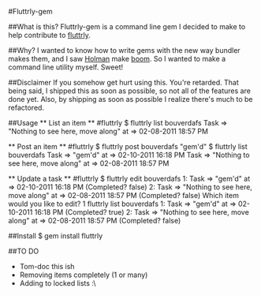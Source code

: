 #Fluttrly-gem

##What is this?
Fluttrly-gem is a command line gem I decided to make to help contribute to
[fluttrly](http://github.com/excid3/fluttrly).


##Why?
I wanted to know how to write gems with the new way bundler makes them, and I saw
[Holman](http://github.com/holman) make [boom](http://github.com/holman/boom). So I wanted to make a
command line utility myself. Sweet!


##Disclaimer
If you somehow get hurt using this. You're retarded. That being said, I shipped this as soon as possible,
so not all of the features are done yet. Also, by shipping as soon as possible I realize there's much
to be refactored.


##Usage
** List an item **
    #fluttrly <command> <list>
    $ fluttrly list bouverdafs
    Task => "Nothing to see here, move along" at => 02-08-2011 18:57 PM 

** Post an item **
    #fluttrly <command> <list> <message>
    $ fluttrly post bouverdafs "gem'd"
    $ fluttrly list bouverdafs
    Task => "gem'd" at => 02-10-2011 16:18 PM 
    Task => "Nothing to see here, move along" at => 02-08-2011 18:57 PM 
    
** Update a task **
    #fluttrly <command> <list>
    $ fluttrly edit bouverdafs
    1: Task => "gem'd" at => 02-10-2011 16:18 PM (Completed? false)
    2: Task => "Nothing to see here, move along" at => 02-08-2011 18:57 PM (Completed? false)
    Which item would you like to edit?
    1
    fluttrly list bouverdafs
    1: Task => "gem'd" at => 02-10-2011 16:18 PM (Completed? true)
    2: Task => "Nothing to see here, move along" at => 02-08-2011 18:57 PM (Completed? false)
    
    

    
##Install 
    $ gem install fluttrly

##TO DO
* Tom-doc this ish
* Removing items completely (1 or many)
* Adding to locked lists :\


